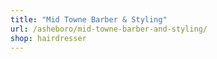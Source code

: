```yaml
---
title: "Mid Towne Barber & Styling"
url: /asheboro/mid-towne-barber-and-styling/
shop: hairdresser
---
```

